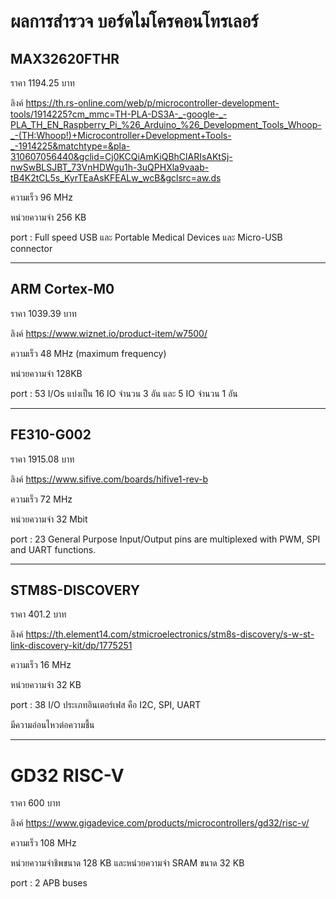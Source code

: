# ผลการสำรวจ บอร์ดไมโครคอนโทรเลอร์
## MAX32620FTHR
ราคา 1194.25 บาท

ลิงค์ https://th.rs-online.com/web/p/microcontroller-development-tools/1914225?cm_mmc=TH-PLA-DS3A-_-google-_-PLA_TH_EN_Raspberry_Pi_%26_Arduino_%26_Development_Tools_Whoop-_-(TH:Whoop!)+Microcontroller+Development+Tools-_-1914225&matchtype=&pla-310607056440&gclid=Cj0KCQiAmKiQBhClARIsAKtSj-nwSwBLSJBT_73VnHDWgu1h-3uQPHXla9vaab-tB4K2tCL5s_KyrTEaAsKFEALw_wcB&gclsrc=aw.ds

ความเร็ว 	96 MHz

หน่วยความจำ 256 KB

port : Full speed USB และ Portable Medical Devices และ Micro-USB connector
________________________________________________________________________
## ARM Cortex-M0
ราคา 1039.39 บาท

ลิงค์ https://www.wiznet.io/product-item/w7500/

ความเร็ว 48 MHz (maximum frequency)

หน่วยความจำ 128KB

port : 53 I/Os แบ่งเป็น 16 IO จำนวน 3 อัน และ 5 IO จำนวน 1 อัน
___________________________________________________________________________
## FE310-G002
ราคา 1915.08 บาท

ลิงค์ https://www.sifive.com/boards/hifive1-rev-b

ความเร็ว 72 MHz

หน่วยความจำ 32 Mbit

port : 23 General Purpose Input/Output pins are multiplexed with PWM, SPI and UART functions.
______________________________________________________________________________
## STM8S-DISCOVERY
ราคา 401.2 บาท

ลิงค์ https://th.element14.com/stmicroelectronics/stm8s-discovery/s-w-st-link-discovery-kit/dp/1775251

ความเร็ว 16 MHz

หน่วยความจำ 32 KB

port : 38 I/O ประเภทอินเตอร์เฟส คือ I2C, SPI, UART	

มีความอ่อนไหวต่อความชื้น
______________________________________________________________________________
# GD32 RISC-V 
ราคา 600 บาท

ลิงค์ https://www.gigadevice.com/products/microcontrollers/gd32/risc-v/

ความเร็ว 108 MHz

หน่วยความจำชิพขนาด 128 KB และหน่วยความจำ SRAM ขนาด 32 KB

port : 2 APB buses	
